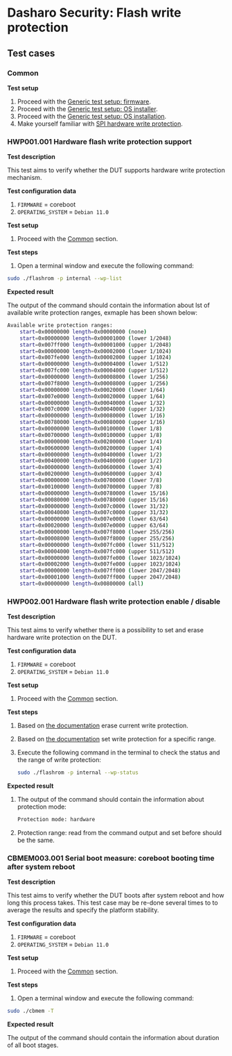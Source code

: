 # Dasharo Security: Flash write protection

## Test cases

### Common

**Test setup**

1. Proceed with the
    [Generic test setup: firmware](../../generic-test-setup/#firmware).
1. Proceed with the
    [Generic test setup: OS installer](../../generic-test-setup/#os-installer).
1. Proceed with the
    [Generic test setup: OS installation](../../generic-test-setup/#os-installation).
1. Make yourself familiar with
    [SPI hardware write protection](../../../variants/asus_kgpe_d16/spi-wp.md).

### HWP001.001 Hardware flash write protection support

**Test description**

This test aims to verify whether the DUT supports hardware write protection
mechanism.

**Test configuration data**

1. `FIRMWARE` = coreboot
1. `OPERATING_SYSTEM` = `Debian 11.0`

**Test setup**

1. Proceed with the [Common](#common) section.

**Test steps**

1. Open a terminal window and execute the following command:

```bash
sudo ./flashrom -p internal --wp-list
```

**Expected result**

The output of the command should contain the information about lst of
available write protection ranges, exmaple has been shown below:

```bash
Available write protection ranges:
	start=0x00000000 length=0x00000000 (none)
	start=0x00000000 length=0x00001000 (lower 1/2048)
	start=0x007ff000 length=0x00001000 (upper 1/2048)
	start=0x00000000 length=0x00002000 (lower 1/1024)
	start=0x007fe000 length=0x00002000 (upper 1/1024)
	start=0x00000000 length=0x00004000 (lower 1/512)
	start=0x007fc000 length=0x00004000 (upper 1/512)
	start=0x00000000 length=0x00008000 (lower 1/256)
	start=0x007f8000 length=0x00008000 (upper 1/256)
	start=0x00000000 length=0x00020000 (lower 1/64)
	start=0x007e0000 length=0x00020000 (upper 1/64)
	start=0x00000000 length=0x00040000 (lower 1/32)
	start=0x007c0000 length=0x00040000 (upper 1/32)
	start=0x00000000 length=0x00080000 (lower 1/16)
	start=0x00780000 length=0x00080000 (upper 1/16)
	start=0x00000000 length=0x00100000 (lower 1/8)
	start=0x00700000 length=0x00100000 (upper 1/8)
	start=0x00000000 length=0x00200000 (lower 1/4)
	start=0x00600000 length=0x00200000 (upper 1/4)
	start=0x00000000 length=0x00400000 (lower 1/2)
	start=0x00400000 length=0x00400000 (upper 1/2)
	start=0x00000000 length=0x00600000 (lower 3/4)
	start=0x00200000 length=0x00600000 (upper 3/4)
	start=0x00000000 length=0x00700000 (lower 7/8)
	start=0x00100000 length=0x00700000 (upper 7/8)
	start=0x00000000 length=0x00780000 (lower 15/16)
	start=0x00080000 length=0x00780000 (upper 15/16)
	start=0x00000000 length=0x007c0000 (lower 31/32)
	start=0x00040000 length=0x007c0000 (upper 31/32)
	start=0x00000000 length=0x007e0000 (lower 63/64)
	start=0x00020000 length=0x007e0000 (upper 63/64)
	start=0x00000000 length=0x007f8000 (lower 255/256)
	start=0x00008000 length=0x007f8000 (upper 255/256)
	start=0x00000000 length=0x007fc000 (lower 511/512)
	start=0x00004000 length=0x007fc000 (upper 511/512)
	start=0x00000000 length=0x007fe000 (lower 1023/1024)
	start=0x00002000 length=0x007fe000 (upper 1023/1024)
	start=0x00000000 length=0x007ff000 (lower 2047/2048)
	start=0x00001000 length=0x007ff000 (upper 2047/2048)
	start=0x00000000 length=0x00800000 (all)
```

### HWP002.001 Hardware flash write protection enable / disable

**Test description**

This test aims to verify whether there is a possibility to set and erase 
hardware write protection on the DUT.

**Test configuration data**

1. `FIRMWARE` = coreboot
1. `OPERATING_SYSTEM` = `Debian 11.0`

**Test setup**

1. Proceed with the [Common](#common) section.

**Test steps**

1. Based on [the documentation](../../../variants/asus_kgpe_d16/spi-wp.md)
    erase current write protection.
1. Based on [the documentation](../../../variants/asus_kgpe_d16/spi-wp.md)
    set write protection for a specific range.
1. Execute the following command in the terminal to check the status and the
    range of write protection:

    ```bash
    sudo ./flashrom -p internal --wp-status
    ```

**Expected result**

1. The output of the command should contain the information about protection 
    mode:

    ```bash
    Protection mode: hardware
    ```

1. Protection range: read from the command output and set before should be the
    same.

### CBMEM003.001 Serial boot measure: coreboot booting time after system reboot

**Test description**

This test aims to verify whether the DUT boots after system reboot and how long
this process takes. This test case may be re-done several times to to average
the results and specify the platform stability.

**Test configuration data**

1. `FIRMWARE` = coreboot
1. `OPERATING_SYSTEM` = `Debian 11.0`

**Test setup**

1. Proceed with the [Common](#common) section.

**Test steps**

1. Open a terminal window and execute the following command:

```bash
sudo ./cbmem -T
```

**Expected result**

The output of the command should contain the information about duration of 
all boot stages.
